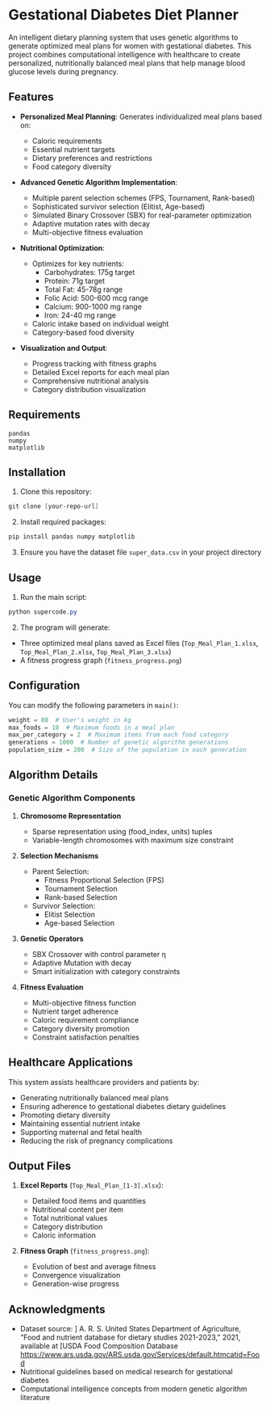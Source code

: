 # Gestational Diabetes Diet Planner

An intelligent dietary planning system that uses genetic algorithms to generate optimized meal plans for women with gestational diabetes. This project combines computational intelligence with healthcare to create personalized, nutritionally balanced meal plans that help manage blood glucose levels during pregnancy.

## Features

- **Personalized Meal Planning**: Generates individualized meal plans based on:
  - Caloric requirements
  - Essential nutrient targets
  - Dietary preferences and restrictions
  - Food category diversity

- **Advanced Genetic Algorithm Implementation**:
  - Multiple parent selection schemes (FPS, Tournament, Rank-based)
  - Sophisticated survivor selection (Elitist, Age-based)
  - Simulated Binary Crossover (SBX) for real-parameter optimization
  - Adaptive mutation rates with decay
  - Multi-objective fitness evaluation

- **Nutritional Optimization**:
  - Optimizes for key nutrients:
    - Carbohydrates: 175g target
    - Protein: 71g target
    - Total Fat: 45-78g range
    - Folic Acid: 500-600 mcg range
    - Calcium: 900-1000 mg range
    - Iron: 24-40 mg range
  - Caloric intake based on individual weight
  - Category-based food diversity

- **Visualization and Output**:
  - Progress tracking with fitness graphs
  - Detailed Excel reports for each meal plan
  - Comprehensive nutritional analysis
  - Category distribution visualization

## Requirements

```
pandas
numpy
matplotlib
```

## Installation

1. Clone this repository:
```powershell
git clone [your-repo-url]
```

2. Install required packages:
```powershell
pip install pandas numpy matplotlib
```

3. Ensure you have the dataset file `super_data.csv` in your project directory

## Usage

1. Run the main script:
```powershell
python supercode.py
```

2. The program will generate:
- Three optimized meal plans saved as Excel files (`Top_Meal_Plan_1.xlsx`, `Top_Meal_Plan_2.xlsx`, `Top_Meal_Plan_3.xlsx`)
- A fitness progress graph (`fitness_progress.png`)

## Configuration

You can modify the following parameters in `main()`:

```python
weight = 80  # User's weight in kg
max_foods = 10  # Maximum foods in a meal plan
max_per_category = 2  # Maximum items from each food category
generations = 1000  # Number of genetic algorithm generations
population_size = 200  # Size of the population in each generation
```

## Algorithm Details

### Genetic Algorithm Components

1. **Chromosome Representation**
   - Sparse representation using (food_index, units) tuples
   - Variable-length chromosomes with maximum size constraint

2. **Selection Mechanisms**
   - Parent Selection:
     - Fitness Proportional Selection (FPS)
     - Tournament Selection
     - Rank-based Selection
   - Survivor Selection:
     - Elitist Selection
     - Age-based Selection

3. **Genetic Operators**
   - SBX Crossover with control parameter η
   - Adaptive Mutation with decay
   - Smart initialization with category constraints

4. **Fitness Evaluation**
   - Multi-objective fitness function
   - Nutrient target adherence
   - Caloric requirement compliance
   - Category diversity promotion
   - Constraint satisfaction penalties

## Healthcare Applications

This system assists healthcare providers and patients by:

- Generating nutritionally balanced meal plans
- Ensuring adherence to gestational diabetes dietary guidelines
- Promoting dietary diversity
- Maintaining essential nutrient intake
- Supporting maternal and fetal health
- Reducing the risk of pregnancy complications

## Output Files

1. **Excel Reports** (`Top_Meal_Plan_[1-3].xlsx`):
   - Detailed food items and quantities
   - Nutritional content per item
   - Total nutritional values
   - Category distribution
   - Caloric information

2. **Fitness Graph** (`fitness_progress.png`):
   - Evolution of best and average fitness
   - Convergence visualization
   - Generation-wise progress



## Acknowledgments

- Dataset source: ] A. R. S. United States Department of Agriculture, “Food and nutrient database for dietary studies 2021-2023,” 2021, available at [USDA Food Composition Database https://www.ars.usda.gov/ARS.usda.gov/Services/default.htmcatid=Food
- Nutritional guidelines based on medical research for gestational diabetes
- Computational intelligence concepts from modern genetic algorithm literature
